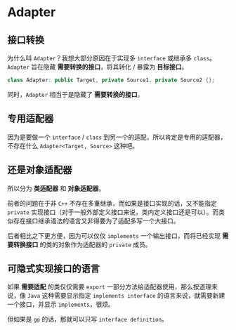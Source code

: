 # Adapter

## 接口转换

为什么叫 `Adapter`？我想大部分原因在于实现多 `interface` 或继承多 `class`。`Adapter` 旨在隐藏 **需要转换的接口**，将其转化 / 暴露为 **目标接口**。

```c++
class Adapter: public Target, private Source1, private Source2 {};
```

同时，`Adapter` 相当于是隐藏了 **需要转换的接口**。

## 专用适配器

因为是要做一个 `interface` / `class` 到另一个的适配，所以肯定是专用的适配器，不存在什么 `Adapter<Target, Source>` 这种吧。

## 还是对象适配器

所以分为 **类适配器** 和 **对象适配器**。

前者的问题在于非 `C++` 不存在多重继承，而如果是接口实现的话，又不能指定 `private` 实现接口（对于一般外部定义接口来说，类内定义接口还是可以）。而类似存在接口继承语法的语言又非得要为了适配多写一个大接口。

后者相比之下更方便，因为可以仅仅 `implements` 一个输出接口，而将已经实现 **需要转换接口** 的类的对象作为适配器的 `private` 成员。

## 可隐式实现接口的语言

如果 **需要适配** 的类仅仅需要 `export` 一部分方法给适配器使用，那么按道理来说，像 `Java` 这种需要显示指定 `implements interface` 的语言来说，就需要新建一个接口，并显示 `implements`，很烦。

但如果是 `go` 的话，那就可以只写 `interface definition`。
